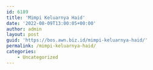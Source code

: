 ```yaml
---
id: 6189
title: 'Mimpi Keluarnya Haid'
date: '2022-08-09T13:00:05+00:00'
author: admin
layout: post
guid: 'https://bos.awn.biz.id/mimpi-keluarnya-haid/'
permalink: /mimpi-keluarnya-haid/
categories:
    - Uncategorized
---
```


